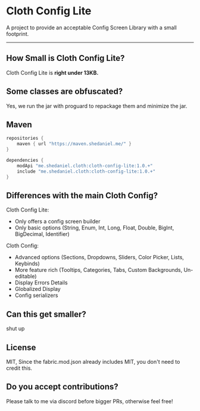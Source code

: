 # Cloth Config Lite

A project to provide an acceptable Config Screen Library with a small footprint.

---

## How Small is Cloth Config Lite?
Cloth Config Lite is **right under 13KB.**

## Some classes are obfuscated?
Yes, we run the jar with proguard to repackage them and minimize the jar.

## Maven
```groovy
repositories {
    maven { url "https://maven.shedaniel.me/" }
}

dependencies {
    modApi "me.shedaniel.cloth:cloth-config-lite:1.0.+"
    include "me.shedaniel.cloth:cloth-config-lite:1.0.+"
}
```

## Differences with the main Cloth Config?
Cloth Config Lite:
- Only offers a config screen builder
- Only basic options (String, Enum, Int, Long, Float, Double, BigInt, BigDecimal, Identifier)

Cloth Config:
- Advanced options (Sections, Dropdowns, Sliders, Color Picker, Lists, Keybinds)
- More feature rich (Tooltips, Categories, Tabs, Custom Backgrounds, Un-editable)
- Display Errors Details
- Globalized Display
- Config serializers

## Can this get smaller?
shut up

## License
MIT, Since the fabric.mod.json already includes MIT, you don't need to credit this.

## Do you accept contributions?
Please talk to me via discord before bigger PRs, otherwise feel free!
